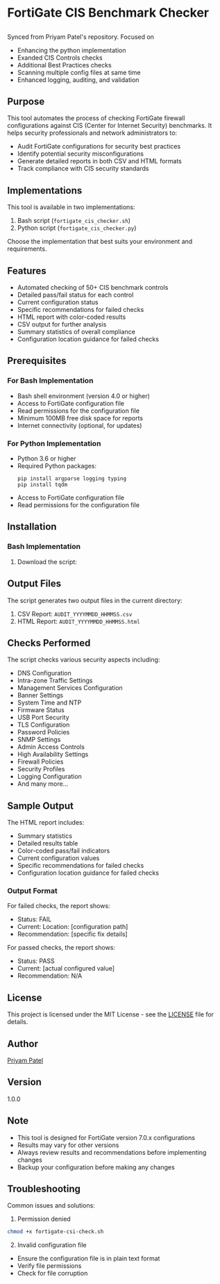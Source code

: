 # FortiGate CIS Benchmark Checker

##
Synced from Priyam Patel's repository.
Focused on
  - Enhancing the python implementation
  - Exanded CIS Controls checks
  - Additional Best Practices checks
  - Scanning multiple config files at same time
  - Enhanced logging, auditing, and validation

## Purpose

This tool automates the process of checking FortiGate firewall configurations against CIS (Center for Internet Security) benchmarks. It helps security professionals and network administrators to:

- Audit FortiGate configurations for security best practices
- Identify potential security misconfigurations
- Generate detailed reports in both CSV and HTML formats
- Track compliance with CIS security standards

## Implementations

This tool is available in two implementations:
1. Bash script (`fortigate_cis_checker.sh`)
2. Python script (`fortigate_cis_checker.py`)

Choose the implementation that best suits your environment and requirements.

## Features

- Automated checking of 50+ CIS benchmark controls
- Detailed pass/fail status for each control
- Current configuration status
- Specific recommendations for failed checks
- HTML report with color-coded results
- CSV output for further analysis
- Summary statistics of overall compliance
- Configuration location guidance for failed checks

## Prerequisites

### For Bash Implementation
- Bash shell environment (version 4.0 or higher)
- Access to FortiGate configuration file
- Read permissions for the configuration file
- Minimum 100MB free disk space for reports
- Internet connectivity (optional, for updates)

### For Python Implementation
- Python 3.6 or higher
- Required Python packages:
  ```
  pip install argparse logging typing
  pip install tqdm
  ```
- Access to FortiGate configuration file
- Read permissions for the configuration file

## Installation

### Bash Implementation
1. Download the script:

## Output Files

The script generates two output files in the current directory:

1. CSV Report: `AUDIT_YYYYMMDD_HHMMSS.csv`
2. HTML Report: `AUDIT_YYYYMMDD_HHMMSS.html`

## Checks Performed

The script checks various security aspects including:

- DNS Configuration
- Intra-zone Traffic Settings
- Management Services Configuration
- Banner Settings
- System Time and NTP
- Firmware Status
- USB Port Security
- TLS Configuration
- Password Policies
- SNMP Settings
- Admin Access Controls
- High Availability Settings
- Firewall Policies
- Security Profiles
- Logging Configuration
- And many more...

## Sample Output

The HTML report includes:

- Summary statistics
- Detailed results table
- Color-coded pass/fail indicators
- Current configuration values
- Specific recommendations for failed checks
- Configuration location guidance for failed checks

### Output Format
For failed checks, the report shows:
- Status: FAIL
- Current: Location: [configuration path]
- Recommendation: [specific fix details]

For passed checks, the report shows:
- Status: PASS
- Current: [actual configured value]
- Recommendation: N/A

## License

This project is licensed under the MIT License - see the [LICENSE](LICENSE) file for details.

## Author

[Priyam Patel](https://www.linkedin.com/in/priyam-patel-450307206/)

## Version

1.0.0

## Note

- This tool is designed for FortiGate version 7.0.x configurations
- Results may vary for other versions
- Always review results and recommendations before implementing changes
- Backup your configuration before making any changes

## Troubleshooting

Common issues and solutions:

1. Permission denied
```bash
chmod +x fortigate-csi-check.sh
```

2. Invalid configuration file
- Ensure the configuration file is in plain text format
- Verify file permissions
- Check for file corruption
